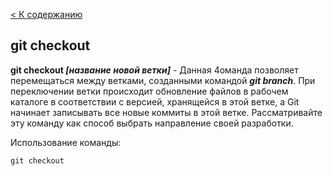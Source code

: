 [< К содержанию](/readme.md)

## git checkout

**git checkout *[название новой ветки]*** - Данная 4оманда позволяет перемещаться между ветками, созданными командой ***git branch***. При переключении ветки происходит обновление файлов в рабочем каталоге в соответствии с версией, хранящейся в этой ветке, а Git начинает записывать все новые коммиты в этой ветке. Рассматривайте эту команду как способ выбрать направление своей разработки.

Использование команды:

```
git checkout
```